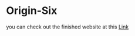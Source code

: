 # Origin-Six

you can check out the finished website at this <a href="https://luskardev.github.io/Origin-Six/"> Link <a/>
